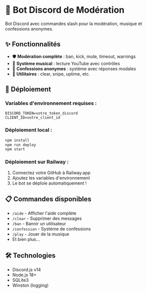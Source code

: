 # 🤖 Bot Discord de Modération

Bot Discord avec commandes slash pour la modération, musique et confessions anonymes.

## ✨ Fonctionnalités

- 🛡️ **Modération complète** : ban, kick, mute, timeout, warnings
- 🎵 **Système musical** : lecture YouTube avec contrôles
- 💭 **Confessions anonymes** : système avec réponses modales
- 🔧 **Utilitaires** : clear, snipe, uptime, etc.

## 🚀 Déploiement

### Variables d'environnement requises :

```
DISCORD_TOKEN=votre_token_discord
CLIENT_ID=votre_client_id
```

### Déploiement local :

```bash
npm install
npm run deploy
npm start
```

### Déploiement sur Railway :

1. Connectez votre GitHub à Railway.app
2. Ajoutez les variables d'environnement
3. Le bot se déploie automatiquement !

## 📋 Commandes disponibles

- `/aide` - Afficher l'aide complète
- `/clear` - Supprimer des messages
- `/ban` - Bannir un utilisateur
- `/confession` - Système de confessions
- `/play` - Jouer de la musique
- Et bien plus...

## 🛠️ Technologies

- Discord.js v14
- Node.js 18+
- SQLite3
- Winston (logging)
